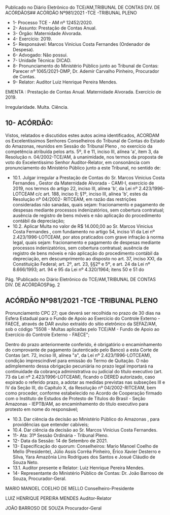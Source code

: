 Publicado  no  Diário  Eletrônico do TCE/AM,TRIBUNAL DE CONTAS DIV. DE ACÓRDÃOS## ACÓRDÃO Nº981/2021 -TCE -TRIBUNAL PLENO

- 1- Processo TCE - AM nº 12452/2020.
- 2- Assunto: Prestação de Contas Anual.
- 3- Órgão: Maternidade Alvorada.
- 4- Exercício: 2019.
- 5- Responsável: Marcos Vinicius Costa Fernandes (Ordenador de Despesa).
- 6- Advogado: Não possui.
- 7- Unidade Técnica: DICAD.
- 8- Pronunciamento  do  Ministério  Público  junto  ao  Tribunal  de  Contas: Parecer  nº 1065/2021-DMP, Dr. Ademir Carvalho Pinheiro, Procurador de Contas.
- 9- Relator: Auditor Luiz Henrique Pereira Mendes.

EMENTA : Prestação de Contas Anual. Maternidade Alvorada. Exercício de 2019.

Irregularidade. Multa. Ciência.

## 10-  ACÓRDÃO:

Vistos, relatados e discutidos estes autos acima identificados, ACORDAM os Excelentíssimos Senhores Conselheiros do Tribunal de Contas do Estado do Amazonas, reunidos em Sessão do Tribunal Pleno , no exercício da competência atribuída pelos arts. 5º, II e 11, inciso III, alínea 'a', item 3, da Resolução n. 04/2002-TCE/AM, à unanimidade, nos termos da proposta de voto do Excelentíssimo Senhor Auditor-Relator, em consonância com pronunciamento do Ministério Público junto a este Tribunal, no sentido de:

- 10.1. Julgar irregular a Prestação de Contas do Sr. Marcos Vinicius Costa Fernandes ,  Gestor  da  Maternidade  Alvorada  -  CAMI-I,  exercício  de 2019,  nos  termos  do  artigo  22,  inciso  III, alínea 'b', da  Lei nº 2.423/1996-LOTCEAM c/c art. 188, inciso II; §1º, inciso III, alínea 'b', estes  da  Resolução  nº  04/2002-  RITCEAM,  em  razão  das  restrições consideradas  não  sanadas,  quais  sejam:  fracionamento  e  pagamento de despesas mediante processos indenizatórios, sem cobertura contratual;  ausência  de  registro  de  bens  móveis  e  não  aplicação  do procedimento contábil da depreciação;
- 10.2. Aplicar Multa no valor de R$ 14.000,00 ao Sr. Marcos Vinicius Costa Fernandes , com  fundamento no artigo 54, inciso VI da Lei nº 2.423/1996-LOTCEAM, por atos praticados com grave infração à norma legal,  quais  sejam:  fracionamento  e  pagamento  de  despesas  mediante processos indenizatórios, sem cobertura contratual; ausência de registro de bens móveis e não aplicação do procedimento contábil da depreciação, em descumprimento ao disposto no art. 37, inciso XXI, da Constituição  Federal;  art.  2º,  art.  23,  §§2º  e  5º,  e  art.  24  da  Lei  nº 8.666/1993;  art.  94  e  95  da  Lei  nº  4.320/1964;  itens  50  e  51  do

Pág. 1Publicado  no  Diário  Eletrônico do TCE/AM,TRIBUNAL DE CONTAS DIV. DE ACÓRDÃOSPág. 2

## ACÓRDÃO Nº981/2021 -TCE -TRIBUNAL PLENO

Pronunciamento CPC 27; que deverá ser recolhida no prazo de 30 dias na  Esfera  Estadual  para  o  Fundo  de  Apoio  ao  Exercício  do  Controle Externo - FAECE, através de DAR avulso extraído do sítio eletrônico da SEFAZ/AM, sob o código "5508 - Multas aplicadas pelo TCE/AM - Fundo de Apoio ao Exercício do Controle Externo - FAECE";

Dentro do prazo anteriormente conferido, é obrigatório o encaminhamento  do  comprovante  de  pagamento  (autenticado  pelo Banco) a esta Corte de Contas (art. 72, inciso III, alínea "a", da Lei nº 2.423/1996-LOTCEAM), condição imprescindível para emissão do Termo de Quitação. O não adimplemento dessa obrigação pecuniária no prazo legal importará na continuidade da cobrança administrativa ou judicial do título executivo  (art.  73  da  Lei  nº  2.423/1996-LOTCEAM), ficando  o DERED autorizado, caso expirado o referido prazo, a adotar as medidas previstas  nas  subseções  III  e  IV  da  Seção  III,  do  Capítulo  X,  da Resolução nº 04/2002-RITCEAM, bem como proceder, conforme estabelecido  no  Acordo  de  Cooperação  firmado  com  o  Instituto  de Estudos de Protesto de Títulos do Brasil - Seção Amazonas - IEPTB/AM, ao  encaminhamento  do  título  executivo  para  protesto  em  nome  do responsável;

- 10.3.  Dar  ciência da  decisão  ao Ministério  Público  do  Amazonas , para providências que entender cabíveis;
- 10.4.  Dar ciência da decisão ao Sr. Marcos Vinicius Costa Fernandes.
- 11-  Ata: 31ª Sessão Ordinária - Tribunal Pleno.
- 12-  Data da Sessão: 14 de Setembro de 2021.
- 13-  Especificação do quorum: Conselheiros: Mario Manoel Coelho de Mello (Presidente), Júlio Assis Corrêa Pinheiro, Érico Xavier Desterro e Silva, Yara Amazônia Lins Rodrigues dos Santos e Josué Cláudio de Souza Neto.
- 13.1. Auditor presente e Relator: Luiz Henrique Pereira Mendes.
- 14-  Representante  do  Ministério  Público  de  Contas: Dr. João  Barroso  de  Souza, Procurador-Geral.

MARIO MANOEL COELHO DE MELLO Conselheiro-Presidente

LUIZ HENRIQUE PEREIRA MENDES Auditor-Relator

JOÃO BARROSO DE SOUZA Procurador-Geral